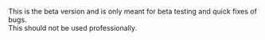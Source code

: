 This is the beta version and is only meant for beta testing and quick fixes of bugs.<br>
This should not be used professionally.
